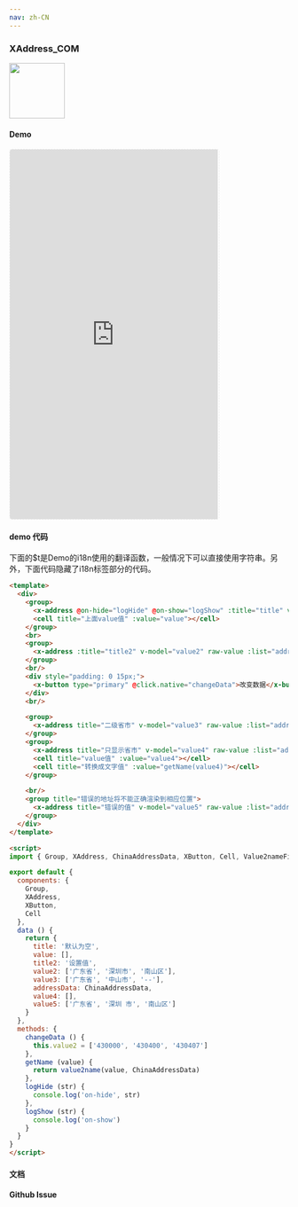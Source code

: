 ```yaml
---
nav: zh-CN
---
```



### XAddress_COM

<img width="100" src="http://qr.topscan.com/api.php?text=http%3A%2F%2Fvux.li%2Fdemos%2Fv2%2F%23%2Fcomponent%2Fx-address"/>

#### Demo

 <div style="width:377px;height:667px;display:inline-block;border:1px dashed #ececec;border-radius:5px;overflow:hidden;">
   <iframe src="http://vux.li/demos/v2/#/component/x-address" width="375" height="667" border="0" frameborder="0"></iframe>
 </div>

#### demo 代码

<p class="tip">下面的$t是Demo的i18n使用的翻译函数，一般情况下可以直接使用字符串。另外，下面代码隐藏了i18n标签部分的代码。</p>

``` html
<template>
  <div>
    <group>
      <x-address @on-hide="logHide" @on-show="logShow" :title="title" v-model="value" :list="addressData" placeholder="请选择地址" inline-desc="可以设置placeholder"></x-address>
      <cell title="上面value值" :value="value"></cell>
    </group>
    <br>
    <group>
      <x-address :title="title2" v-model="value2" raw-value :list="addressData"></x-address>
    </group>
    <br/>
    <div style="padding: 0 15px;">
      <x-button type="primary" @click.native="changeData">改变数据</x-button>
    </div>
    <br/>

    <group>
      <x-address title="二级省市" v-model="value3" raw-value :list="addressData"></x-address>
    </group>
    <group>
      <x-address title="只显示省市" v-model="value4" raw-value :list="addressData" hide-district></x-address ref="demo2">
      <cell title="value值" :value="value4"></cell>
      <cell title="转换成文字值" :value="getName(value4)"></cell>
    </group>

    <br/>
    <group title="错误的地址将不能正确渲染到相应位置">
      <x-address title="错误的值" v-model="value5" raw-value :list="addressData" inline-desc="广东省, 深圳 市, 南山区"></x-address>
    </group>
  </div>
</template>

<script>
import { Group, XAddress, ChinaAddressData, XButton, Cell, Value2nameFilter as value2name } from 'vux'

export default {
  components: {
    Group,
    XAddress,
    XButton,
    Cell
  },
  data () {
    return {
      title: '默认为空',
      value: [],
      title2: '设置值',
      value2: ['广东省', '深圳市', '南山区'],
      value3: ['广东省', '中山市', '--'],
      addressData: ChinaAddressData,
      value4: [],
      value5: ['广东省', '深圳 市', '南山区']
    }
  },
  methods: {
    changeData () {
      this.value2 = ['430000', '430400', '430407']
    },
    getName (value) {
      return value2name(value, ChinaAddressData)
    },
    logHide (str) {
      console.log('on-hide', str)
    },
    logShow (str) {
      console.log('on-show')
    }
  }
}
</script>

```
#### 文档

#### Github Issue
